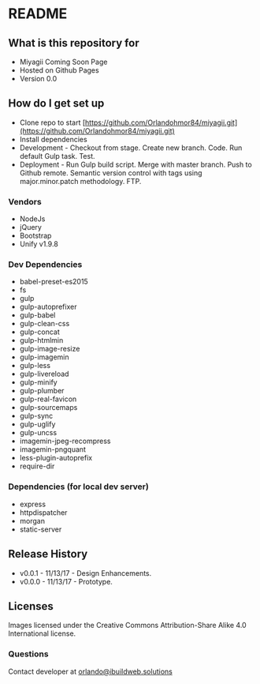 # README #

## What is this repository for ##

* Miyagii Coming Soon Page
* Hosted on Github Pages
* Version 0.0

## How do I get set up ##

* Clone repo to start [https://github.com/Orlandohmor84/miyagii.git](https://github.com/Orlandohmor84/miyagii.git)
* Install dependencies
* Development - Checkout from stage. Create new branch. Code. Run default Gulp task. Test.
* Deployment -  Run Gulp build script. Merge with master branch. Push to Github remote. Semantic version control with tags using major.minor.patch methodology. FTP.

### Vendors ###

* NodeJs
* jQuery
* Bootstrap
* Unify v1.9.8

### Dev Dependencies ###

* babel-preset-es2015
* fs
* gulp
* gulp-autoprefixer
* gulp-babel
* gulp-clean-css
* gulp-concat
* gulp-htmlmin
* gulp-image-resize
* gulp-imagemin
* gulp-less
* gulp-livereload
* gulp-minify
* gulp-plumber
* gulp-real-favicon
* gulp-sourcemaps
* gulp-sync
* gulp-uglify
* gulp-uncss
* imagemin-jpeg-recompress
* imagemin-pngquant
* less-plugin-autoprefix
* require-dir

### Dependencies (for local dev server) ###

* express
* httpdispatcher
* morgan
* static-server

## Release History ##

* v0.0.1 - 11/13/17 - Design Enhancements.
* v0.0.0 - 11/13/17 - Prototype.

## Licenses ##

Images licensed under the Creative Commons Attribution-Share Alike 4.0 International license.

### Questions ###

Contact developer at orlando@ibuildweb.solutions